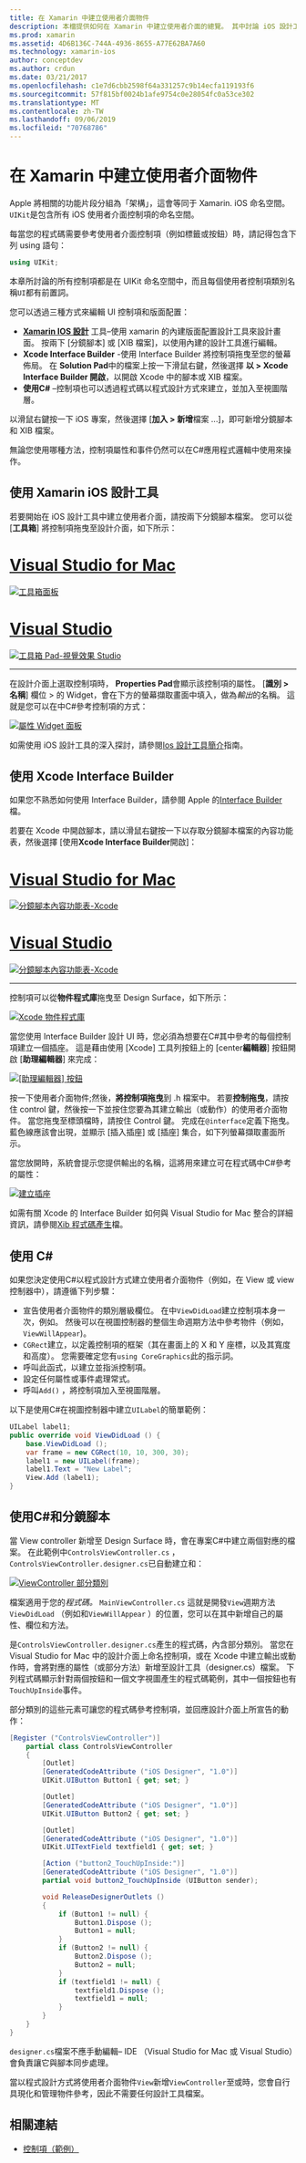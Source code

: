 ```yaml
---
title: 在 Xamarin 中建立使用者介面物件
description: 本檔提供如何在 Xamarin 中建立使用者介面的總覽。 其中討論 iOS 設計工具、Xcode Interface Builder、 C#和分鏡腳本。
ms.prod: xamarin
ms.assetid: 4D6B136C-744A-4936-8655-A77E62BA7A60
ms.technology: xamarin-ios
author: conceptdev
ms.author: crdun
ms.date: 03/21/2017
ms.openlocfilehash: c1e7d6cbb2598f64a331257c9b14ecfa119193f6
ms.sourcegitcommit: 57f815bf0024b1afe9754c0e28054fc0a53ce302
ms.translationtype: MT
ms.contentlocale: zh-TW
ms.lasthandoff: 09/06/2019
ms.locfileid: "70768786"
---
```

# <a name="creating-user-interface-objects-in-xamarinios"></a>在 Xamarin 中建立使用者介面物件

Apple 將相關的功能片段分組為「架構」，這會等同于 Xamarin. iOS 命名空間。 `UIKit`是包含所有 iOS 使用者介面控制項的命名空間。

每當您的程式碼需要參考使用者介面控制項（例如標籤或按鈕）時，請記得包含下列 using 語句：

```csharp
using UIKit;
```

本章所討論的所有控制項都是在 UIKit 命名空間中，而且每個使用者控制項類別名稱`UI`都有前置詞。

您可以透過三種方式來編輯 UI 控制項和版面配置：

- **[Xamarin IOS 設計](~/ios/user-interface/designer/index.md)** 工具–使用 xamarin 的內建版面配置設計工具來設計畫面。 按兩下 [分鏡腳本] 或 [XIB 檔案]，以使用內建的設計工具進行編輯。
- **Xcode Interface Builder** -使用 Interface Builder 將控制項拖曳至您的螢幕佈局。 在  **Solution Pad**中的檔案上按一下滑鼠右鍵，然後選擇 **以 > Xcode Interface Builder 開啟**，以開啟 Xcode 中的腳本或 XIB 檔案。
- **使用C#**  –控制項也可以透過程式碼以程式設計方式來建立，並加入至視圖階層。

以滑鼠右鍵按一下 iOS 專案，然後選擇 [**加入 > 新增**檔案 ...]，即可新增分鏡腳本和 XIB 檔案。

無論您使用哪種方法，控制項屬性和事件仍然可以在C#應用程式邏輯中使用來操作。

## <a name="using-xamarin-ios-designer"></a>使用 Xamarin iOS 設計工具

若要開始在 iOS 設計工具中建立使用者介面，請按兩下分鏡腳本檔案。 您可以從 [**工具箱**] 將控制項拖曳至設計介面，如下所示：

# <a name="visual-studio-for-mactabmacos"></a>[Visual Studio for Mac](#tab/macos)

 [![](creating-ui-objects-images/image2b.png "工具箱面板")](creating-ui-objects-images/image2b.png#lightbox)

# <a name="visual-studiotabwindows"></a>[Visual Studio](#tab/windows)

 [![](creating-ui-objects-images/image2b-vs.png "工具箱 Pad-視覺效果 Studio")](creating-ui-objects-images/image2b.png#lightbox)

-----

在設計介面上選取控制項時， **Properties Pad**會顯示該控制項的屬性。 [**識別 > 名稱**] 欄位 > 的 Widget，會在下方的螢幕擷取畫面中填入，做為*輸出*的名稱。 這就是您可以在中C#參考控制項的方式：

 [![](creating-ui-objects-images/image3b.png "屬性 Widget 面板")](creating-ui-objects-images/image3b.png#lightbox)

如需使用 iOS 設計工具的深入探討，請參閱[Ios 設計工具簡介](~/ios/user-interface/designer/introduction.md)指南。

## <a name="using-xcode-interface-builder"></a>使用 Xcode Interface Builder

如果您不熟悉如何使用 Interface Builder，請參閱 Apple 的[Interface Builder](https://developer.apple.com/xcode/interface-builder/)檔。

若要在 Xcode 中開啟腳本，請以滑鼠右鍵按一下以存取分鏡腳本檔案的內容功能表，然後選擇 [使用**Xcode Interface Builder**開啟]：

# <a name="visual-studio-for-mactabmacos"></a>[Visual Studio for Mac](#tab/macos)

 [![](creating-ui-objects-images/imagexcode.png "分鏡腳本內容功能表-Xcode")](creating-ui-objects-images/imagexcode.png#lightbox)

# <a name="visual-studiotabwindows"></a>[Visual Studio](#tab/windows)

[![](creating-ui-objects-images/imagexcode-vs.png "分鏡腳本內容功能表-Xcode")](creating-ui-objects-images/imagexcode-vs.png#lightbox)

-----

控制項可以從**物件程式庫**拖曳至 Design Surface，如下所示：

 [![](creating-ui-objects-images/image5a.png "Xcode 物件程式庫")](creating-ui-objects-images/image5a.png#lightbox)

當您使用 Interface Builder 設計 UI 時，您必須為想要在C#其中參考的每個控制項建立一個插座。 這是藉由使用 [Xcode] 工具列按鈕上的 [center**編輯器**] 按鈕開啟 [**助理編輯器**] 來完成：

 [![](creating-ui-objects-images/image6a.png "[助理編輯器] 按鈕")](creating-ui-objects-images/image6a.png#lightbox)

按一下使用者介面物件;然後，**將控制項拖曳**到 .h 檔案中。 若要**控制拖曳**，請按住 control 鍵，然後按一下並按住您要為其建立輸出（或動作）的使用者介面物件。 當您拖曳至標頭檔時，請按住 Control 鍵。 完成在`@interface`定義下拖曳。 藍色線應該會出現，並顯示 [插入插座] 或 [插座] 集合，如下列螢幕擷取畫面所示。

當您放開時，系統會提示您提供輸出的名稱，這將用來建立可在程式碼中C#參考的屬性：

 [![](creating-ui-objects-images/image8a.png "建立插座")](creating-ui-objects-images/image8a.png#lightbox)

如需有關 Xcode 的 Interface Builder 如何與 Visual Studio for Mac 整合的詳細資訊，請參閱[Xib 程式碼產生](~/ios/internals/xib-code-generation.md#generated)檔。

## <a name="using-c"></a>使用 C\#

如果您決定使用C#以程式設計方式建立使用者介面物件（例如，在 View 或 view 控制器中），請遵循下列步驟：

- 宣告使用者介面物件的類別層級欄位。 在中`ViewDidLoad`建立控制項本身一次，例如。 然後可以在視圖控制器的整個生命週期方法中參考物件（例如，
`ViewWillAppear`)。
- `CGRect`建立，以定義控制項的框架（其在畫面上的 X 和 Y 座標，以及其寬度和高度）。 您需要確定您有`using CoreGraphics`此的指示詞。
- 呼叫此函式，以建立並指派控制項。
- 設定任何屬性或事件處理常式。
- 呼叫`Add()` ，將控制項加入至視圖階層。

以下是使用C#在視圖控制器中建立`UILabel`的簡單範例：

```csharp
UILabel label1;
public override void ViewDidLoad () {
    base.ViewDidLoad ();
    var frame = new CGRect(10, 10, 300, 30);
    label1 = new UILabel(frame);
    label1.Text = "New Label";
    View.Add (label1);
}
```

<a name="partial_classes" />

## <a name="using-c-and-storyboards"></a>使用C#和分鏡腳本

當 View controller 新增至 Design Surface 時，會在專案C#中建立兩個對應的檔案。 在此範例中`ControlsViewController.cs` ， `ControlsViewController.designer.cs`已自動建立和：

 [![](creating-ui-objects-images/image9b.png "ViewController 部分類別")](creating-ui-objects-images/image9b.png#lightbox)

檔案適用于您的*程式碼。* `MainViewController.cs` 這就是開發`View`週期方法`ViewDidLoad` （例如和`ViewWillAppear` ）的位置，您可以在其中新增自己的屬性、欄位和方法。

是`ControlsViewController.designer.cs`產生的程式碼，內含部分類別。 當您在 Visual Studio for Mac 中的設計介面上命名控制項，或在 Xcode 中建立輸出或動作時，會將對應的屬性（或部分方法）新增至設計工具（designer.cs）檔案。 下列程式碼顯示針對兩個按鈕和一個文字視圖產生的程式碼範例，其中一個按鈕也有`TouchUpInside`事件。

部分類別的這些元素可讓您的程式碼參考控制項，並回應設計介面上所宣告的動作：

```csharp
[Register ("ControlsViewController")]
    partial class ControlsViewController
    {
        [Outlet]
        [GeneratedCodeAttribute ("iOS Designer", "1.0")]
        UIKit.UIButton Button1 { get; set; }

        [Outlet]
        [GeneratedCodeAttribute ("iOS Designer", "1.0")]
        UIKit.UIButton Button2 { get; set; }

        [Outlet]
        [GeneratedCodeAttribute ("iOS Designer", "1.0")]
        UIKit.UITextField textfield1 { get; set; }

        [Action ("button2_TouchUpInside:")]
        [GeneratedCodeAttribute ("iOS Designer", "1.0")]
        partial void button2_TouchUpInside (UIButton sender);

        void ReleaseDesignerOutlets ()
        {
            if (Button1 != null) {
                Button1.Dispose ();
                Button1 = null;
            }
            if (Button2 != null) {
                Button2.Dispose ();
                Button2 = null;
            }
            if (textfield1 != null) {
                textfield1.Dispose ();
                textfield1 = null;
            }
        }
    }
}
```

`designer.cs`檔案不應手動編輯– IDE （Visual Studio for Mac 或 Visual Studio）會負責讓它與腳本同步處理。

當以程式設計方式將使用者介面物件`View`新增`ViewController`至或時，您會自行具現化和管理物件參考，因此不需要任何設計工具檔案。

## <a name="related-links"></a>相關連結

- [控制項（範例）](https://docs.microsoft.com/samples/xamarin/ios-samples/controls)
